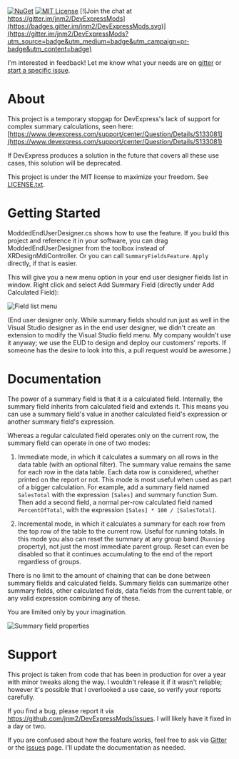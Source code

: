[![NuGet](http://img.shields.io/nuget/v/DevExpressMods.svg?maxAge=2592000)](https://www.nuget.org/packages/DevExpressMods/) [![MIT License](https://img.shields.io/badge/license-MIT-blue.svg)](./LICENSE.txt) [![Join the chat at https://gitter.im/jnm2/DevExpressMods](https://badges.gitter.im/jnm2/DevExpressMods.svg)](https://gitter.im/jnm2/DevExpressMods?utm_source=badge&utm_medium=badge&utm_campaign=pr-badge&utm_content=badge)

I'm interested in feedback! Let me know what your needs are on [gitter](https://gitter.im/jnm2/DevExpressMods?utm_source=badge&utm_medium=badge&utm_campaign=pr-badge&utm_content=badge) or [start a specific issue](https://github.com/jnm2/DevExpressMods/issues).


About
=====
This project is a temporary stopgap for DevExpress's lack of support for complex summary calculations, seen here:
[https://www.devexpress.com/support/center/Question/Details/S133081](https://www.devexpress.com/support/center/Question/Details/S133081)

If DevExpress produces a solution in the future that covers all these use cases, this solution will be deprecated.

This project is under the MIT license to maximize your freedom. See [LICENSE.txt](https://github.com/jnm2/DevExpressMods/blob/master/LICENSE.txt).



Getting Started
===============
ModdedEndUserDesigner.cs shows how to use the feature.
If you build this project and reference it in your software, you can drag ModdedEndUserDesigner from the toolbox instead of XRDesignMdiController.
Or you can call `SummaryFieldsFeature.Apply` directly, if that is easier.

This will give you a new menu option in your end user designer fields list in window.
Right click and select Add Summary Field (directly under Add Calculated Field):

![Field list menu](add-menu.png)

(End user designer only. While summary fields should run just as well in the Visual Studio designer as in the end user designer, we didn't create an extension to modify the Visual Studio field menu. My company wouldn't use it anyway; we use the EUD to design and deploy our customers' reports. If someone has the desire to look into this, a pull request would be awesome.)



Documentation
=============
The power of a summary field is that it *is* a calculated field. Internally, the summary field inherits from calculated field and extends it. This means you can use a summary field's value in another calculated field's expression or another summary field's expression.

Whereas a regular calculated field operates only on the current row, the summary field can operate in one of two modes:

 1. Immediate mode, in which it calculates a summary on all rows in the data table (with an optional filter).
    The summary value remains the same for each row in the data table. Each data row is considered, whether printed on the report or not.
    This mode is most useful when used as part of a bigger calculation.
    For example, add a summary field named `SalesTotal` with the expression `[Sales]` and summary function Sum.
    Then add a second field, a normal per-row calculated field named `PercentOfTotal`, with the expression `[Sales] * 100 / [SalesTotal]`.

 2. Incremental mode, in which it calculates a summary for each row from the top row of the table to the current row.
    Useful for running totals. In this mode you also can reset the summary at any group band (`Running` property), not just the most immediate parent group.
    Reset can even be disabled so that it continues accumulating to the end of the report regardless of groups.

There is no limit to the amount of chaining that can be done between summary fields and calculated fields.
Summary fields can summarize other summary fields, other calculated fields, data fields from the current table, or any valid expression combining any of these.

You are limited only by your imagination.

![Summary field properties](summary-field-properties.png)



Support
=======
This project is taken from code that has been in production for over a year with minor tweaks along the way.
I wouldn't release it if it wasn't reliable; however it's possible that I overlooked a use case, so verify your reports carefully.

If you find a bug, please report it via https://github.com/jnm2/DevExpressMods/issues. I will likely have it fixed in a day or two.

If you are confused about how the feature works, feel free to ask via [Gitter](https://gitter.im/jnm2/DevExpressMods) or the [issues](https://github.com/jnm2/DevExpressMods/issues) page. I'll update the documentation as needed.
